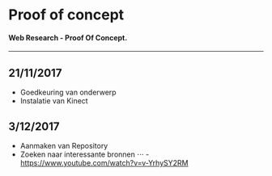 # Proof of concept

#### Web Research - Proof Of Concept.

---

## 21/11/2017
- Goedkeuring van onderwerp
- Instalatie van Kinect

## 3/12/2017
- Aanmaken van Repository
- Zoeken naar interessante bronnen
⋅⋅⋅ - https://www.youtube.com/watch?v=v-YrhySY2RM
